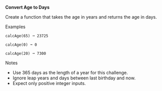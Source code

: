 **Convert Age to Days**

Create a function that takes the age in years and returns the age in days.

Examples
```
calcAge(65) ➞ 23725

calcAge(0) ➞ 0

calcAge(20) ➞ 7300
```
Notes
- Use 365 days as the length of a year for this challenge.
- Ignore leap years and days between last birthday and now.
- Expect only positive integer inputs.

